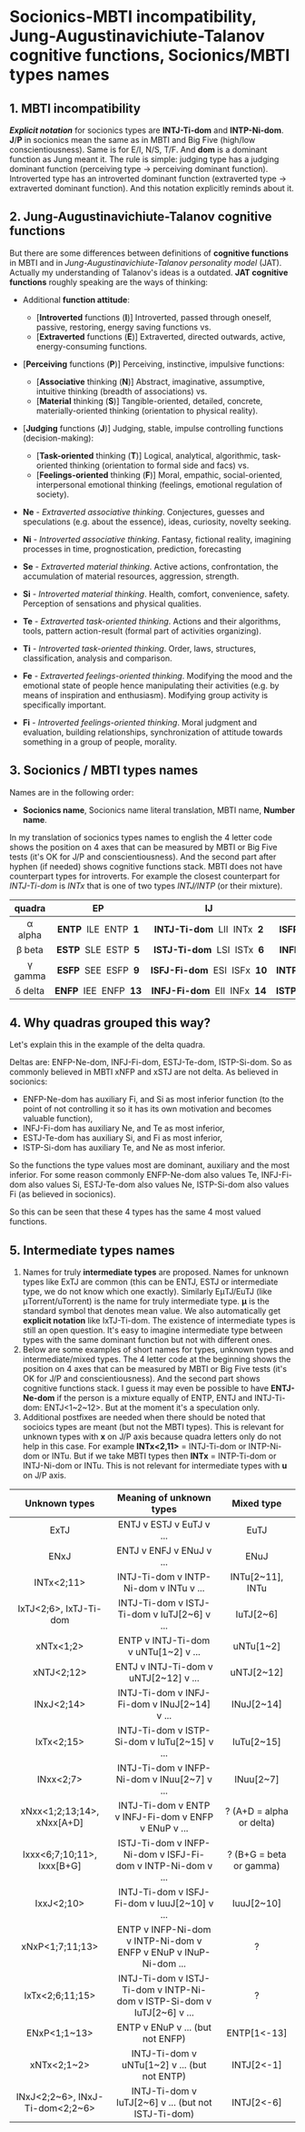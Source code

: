 # Socionics-MBTI incompatibility, Jung-Augustinavichiute-Talanov cognitive functions, Socionics/MBTI types names


## 1. MBTI incompatibility

***Explicit notation*** for socionics types are **INTJ-Ti-dom** and **INTP-Ni-dom**. **J**/**P** in socionics mean the same as in MBTI and Big Five (high/low conscientiousness). Same is for E/I, N/S, T/F. And **dom** is a dominant function as Jung meant it. The rule is simple: judging type has a judging dominant function (perceiving type -> perceiving dominant function). Introverted type has an introverted dominant function (extraverted type -> extraverted dominant function). And this notation explicitly reminds about it.


## 2. Jung-Augustinavichiute-Talanov cognitive functions

But there are some differences between definitions of **cognitive functions** in MBTI and in *Jung-Augustinavichiute-Talanov personality model* (JAT). Actually my understanding of Talanov's ideas is a outdated. **JAT cognitive functions** roughly speaking are the ways of thinking:

- Additional **function attitude**:
    - [**Introverted** functions (**I**)] Introverted, passed through oneself, passive, restoring, energy saving functions vs.
    - [**Extraverted** functions (**E**)] Extraverted, directed outwards, active, energy-consuming functions.
- [**Perceiving** functions (**P**)] Perceiving, instinctive, impulsive functions:
    - [**Associative** thinking (**N**)] Abstract, imaginative, assumptive, intuitive thinking (breadth of associations) vs.
    - [**Material** thinking (**S**)] Tangible-oriented, detailed, concrete, materially-oriented thinking (orientation to physical reality).
- [**Judging** functions (**J**)] Judging, stable, impulse controlling functions (decision-making):
    - [**Task-oriented** thinking (**T**)] Logical, analytical, algorithmic, task-oriented thinking (orientation to formal side and facs) vs.
    - [**Feelings-oriented** thinking (**F**)] Moral, empathic, social-oriented, interpersonal emotional thinking (feelings, emotional regulation of society).

- **Ne** - _Extraverted associative thinking_. Conjectures, guesses and speculations (e.g. about the essence), ideas, curiosity, novelty seeking.
- **Ni** - _Introverted associative thinking_. Fantasy, fictional reality, imagining processes in time, prognostication, prediction, forecasting
- **Se** - _Extraverted material thinking_. Active actions, confrontation, the accumulation of material resources, aggression, strength.
- **Si** - _Introverted material thinking_. Health, comfort, convenience, safety. Perception of sensations and physical qualities.
- **Te** - _Extraverted task-oriented thinking_. Actions and their algorithms, tools, pattern action-result (formal part of activities organizing).
- **Ti** - _Introverted task-oriented thinking_. Order, laws, structures, classification, analysis and comparison.
- **Fe** - _Extraverted feelings-oriented thinking_. Modifying the mood and the emotional state of people hence manipulating their activities (e.g. by means of inspiration and enthusiasm). Modifying group activity is specifically important.
- **Fi** - _Introverted feelings-oriented thinking_. Moral judgment and evaluation, building relationships, synchronization of attitude towards something in a group of people, morality.


## 3. Socionics / MBTI types names

Names are in the following order:

- **Socionics name**, Socionics name literal translation, MBTI name, **Number name**.

In my translation of socionics types names to english the 4 letter code shows the position on 4 axes that can be measured by MBTI or Big Five tests (it's OK for J/P and conscientiousness). And the second part after hyphen (if needed) shows cognitive functions stack. MBTI does not have counterpart types for introverts. For example the closest counterpart for *INTJ-Ti-dom* is *INTx* that is one of two types *INTJ/INTP* (or their mixture).

| quadra | EP | IJ | IP | EJ |
|:--:|:--:|:--:|:--:|:--:|
| α alpha | **ENTP**  ILE  ENTP  **1** | **INTJ-&#8288;Ti-&#8288;dom**  LII  INTx  **2** | **ISFP-&#8288;Si-&#8288;dom**  SEI  ISFx  **3** | **ESFJ**  ESE  ESFJ  **4** |
| β beta | **ESTP**  SLE  ESTP  **5** | **ISTJ-&#8288;Ti-&#8288;dom**  LSI  ISTx  **6** | **INFP-&#8288;Ni-&#8288;dom**  IEI  INFx  **7** | **ENFJ**  EIE  ENFJ  **8** |
| γ gamma | **ESFP**  SEE  ESFP  **9** | **ISFJ-&#8288;Fi-&#8288;dom**  ESI  ISFx  **10** | **INTP-&#8288;Ni-&#8288;dom**  ILI  INTx  **11** | **ENTJ**  LIE  ENTJ  **12** |
| δ delta | **ENFP**  IEE  ENFP  **13** | **INFJ-&#8288;Fi-&#8288;dom**  EII  INFx  **14** | **ISTP-&#8288;Si-&#8288;dom**  SLI  ISTx  **15** | **ESTJ**  LSE  ESTJ  **16** |


## 4. Why quadras grouped this way?

Let's explain this in the example of the delta quadra.

Deltas are: ENFP-Ne-dom, INFJ-Fi-dom, ESTJ-Te-dom, ISTP-Si-dom. So as commonly believed in MBTI xNFP and xSTJ are not delta. As believed in socionics:

* ENFP-Ne-dom has auxiliary Fi, and Si as most inferior function (to the point of not controlling it so it has its own motivation and becomes valuable function),
* INFJ-Fi-dom has auxiliary Ne, and Te as most inferior,
* ESTJ-Te-dom has auxiliary Si, and Fi as most inferior,
* ISTP-Si-dom has auxiliary Te, and Ne as most inferior.

So the functions the type values most are dominant, auxiliary and the most inferior. For some reason commonly ENFP-Ne-dom also values Te, INFJ-Fi-dom also values Si, ESTJ-Te-dom also values Ne, ISTP-Si-dom also values Fi (as believed in socionics).

So this can be seen that these 4 types has the same 4 most valued functions.


## 5. Intermediate types names

1. Names for truly **intermediate types** are proposed. Names for unknown types like ExTJ are common (this can be ENTJ, ESTJ or intermediate type, we do not know which one exactly). Similarly EμTJ/EuTJ (like μTorrent/uTorrent) is the name for truly intermediate type. **μ** is the standard symbol that denotes mean value. We also automatically get **explicit notation** like IxTJ-Ti-dom. The existence of intermediate types is still an open question. It's easy to imagine intermediate type between types with the same dominant function but not with different ones.
2. Below are some examples of short names for types, unknown types and intermediate/mixed types. The 4 letter code at the beginning shows the position on 4 axes that can be measured by MBTI or Big Five tests (it's OK for J/P and conscientiousness). And the second part shows cognitive functions stack. I guess it may even be possible to have **ENTJ-Ne-dom** if the person is a mixture equally of ENTP, ENTJ and INTJ-Ti-dom: ENTJ<1\~2~12>. But at the moment it's a speculation only.
3. Additional postfixes are needed when there should be noted that socioics types are meant (but not the MBTI types). This is relevant for unknown types with **x** on J/P axis because quadra letters only do not help in this case. For example **INTx<2,11>** = INTJ-Ti-dom or INTP-Ni-dom or INTu. But if we take MBTI types then **INTx** = INTP-Ti-dom or INTJ-Ni-dom or INTu. This is not relevant for intermediate types with **u** on J/P axis.

| **Unknown types** | **Meaning of unknown types** | **Mixed type** |
|:--:|:--:|:--:|
| ExTJ | ENTJ v ESTJ v EuTJ v ... | EuTJ |
| ENxJ | ENTJ v ENFJ v ENuJ v ... | ENuJ |
| INTx<2;11> | INTJ-Ti-dom v INTP-Ni-dom v INTu v ... | INTu[2~11], INTu |
| IxTJ<2;6>, IxTJ-Ti-dom | INTJ-Ti-dom v ISTJ-Ti-dom v IuTJ[2~6] v ... | IuTJ[2~6] |
| xNTx<1;2> | ENTP v INTJ-Ti-dom v uNTu[1~2] v ... | uNTu[1~2] |
| xNTJ<2;12> | ENTJ v INTJ-Ti-dom v uNTJ[2~12] v ... | uNTJ[2~12] |
| INxJ<2;14> | INTJ-Ti-dom v INFJ-Fi-dom v INuJ[2~14] v ... | INuJ[2~14] |
| IxTx<2;15> | INTJ-Ti-dom v ISTP-Si-dom v IuTu[2~15] v ... | IuTu[2~15] |
| INxx<2;7> | INTJ-Ti-dom v INFP-Ni-dom v INuu[2~7] v ... | INuu[2~7] |
| xNxx<1;2;13;14>, xNxx[A+D] | INTJ-Ti-dom v ENTP v INFJ-Fi-dom v ENFP v ENuP v ... | ? (A+D = alpha or delta) |
| Ixxx<6;7;10;11>, Ixxx[B+G] | ISTJ-Ti-dom v INFP-Ni-dom v ISFJ-Fi-dom v INTP-Ni-dom v ... | ? (B+G = beta or gamma) |
| IxxJ<2;10> | INTJ-Ti-dom v ISFJ-Fi-dom v IuuJ[2~10] v ... | IuuJ[2~10] |
| xNxP<1;7;11;13> | ENTP v INFP-Ni-dom v INTP-Ni-dom v ENFP v ENuP v INuP-Ni-dom ... | ? |
| IxTx<2;6;11;15> | INTJ-Ti-dom v ISTJ-Ti-dom v INTP-Ni-dom v ISTP-Si-dom v IuTJ[2~6] v ... | ? |
| ENxP<1;1~13> | ENTP v ENuP v ... (but not ENFP) | ENTP[1<-13] |
| xNTx<2;1~2> | INTJ-Ti-dom v uNTu[1~2] v ... (but not ENTP) | INTJ[2<-1] |
| INxJ<2;2\~6>, INxJ-Ti-dom<2;2~6> | INTJ-Ti-dom v IuTJ[2~6] v ... (but not ISTJ-Ti-dom) | INTJ[2<-6] |
